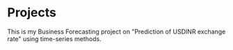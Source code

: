 # Projects
This is my Business Forecasting project on "Prediction of USDINR exchange rate" using time-series methods.